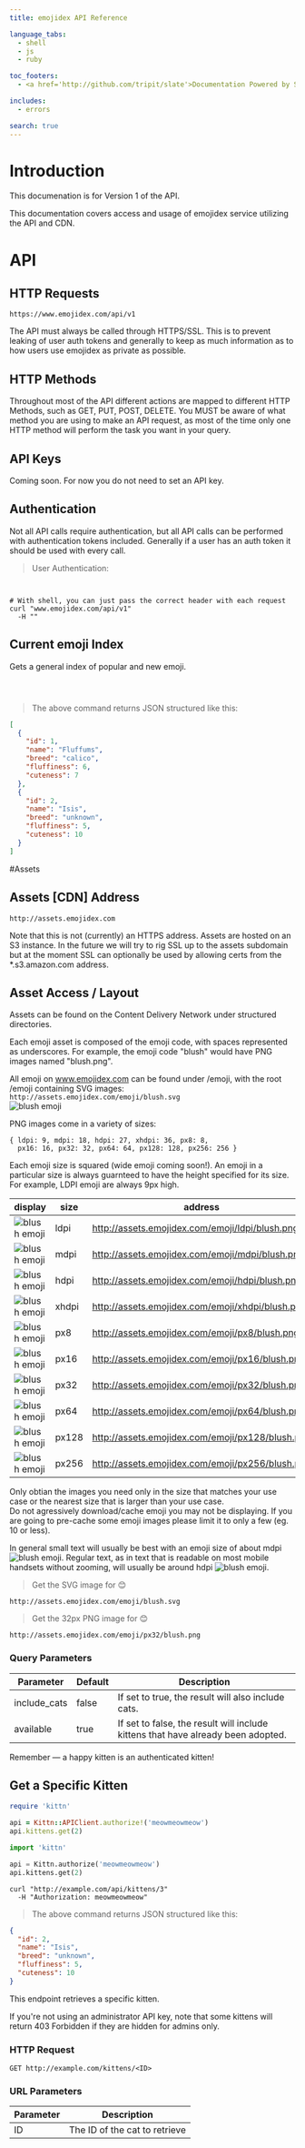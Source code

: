 ```yaml
---
title: emojidex API Reference

language_tabs:
  - shell
  - js
  - ruby

toc_footers:
  - <a href='http://github.com/tripit/slate'>Documentation Powered by Slate</a>

includes:
  - errors

search: true
---
```


# Introduction
<aside class="notice">
This documenation is for Version 1 of the API.
</aside>

This documentation covers access and usage of emojidex service utilizing the API and CDN.

# API

## HTTP Requests
`https://www.emojidex.com/api/v1`

The API must always be called through HTTPS/SSL. This is to prevent leaking of user auth 
tokens and generally to keep as much information as to how users use emojidex as private 
as possible.

## HTTP Methods
Throughout most of the API different actions are mapped to different HTTP Methods, such as GET, 
PUT, POST, DELETE. You MUST be aware of what method you are using to make an API request, as most 
of the time only one HTTP method will perform the task you want in your query.

## API Keys
Coming soon. For now you do not need to set an API key.

## Authentication
Not all API calls require authentication, but all API calls can be performed with authentication 
tokens included. Generally if a user has an auth token it should be used with every call.

> User Authentication:

```ruby
```

```js
```

```shell
# With shell, you can just pass the correct header with each request
curl "www.emojidex.com/api/v1"
  -H ""
```

## Current emoji Index
Gets a general index of popular and new emoji.

```ruby
```

```js
```

```shell
```

> The above command returns JSON structured like this:

```json
[
  {
    "id": 1,
    "name": "Fluffums",
    "breed": "calico",
    "fluffiness": 6,
    "cuteness": 7
  },
  {
    "id": 2,
    "name": "Isis",
    "breed": "unknown",
    "fluffiness": 5,
    "cuteness": 10
  }
]
```
#Assets

## Assets [CDN] Address
`http://assets.emojidex.com`

Note that this is not (currently) an HTTPS address. Assets are hosted on an S3 instance. 
In the future we will try to rig SSL up to the assets subdomain but at the moment SSL 
can optionally be used by allowing certs from the \*.s3.amazon.com address.

## Asset Access / Layout

Assets can be found on the Content Delivery Network under structured 
directories.

Each emoji asset is composed of the emoji code, with spaces represented as underscores. 
For example, the emoji code "blush" would have PNG images named "blush.png".

All emoji on www.emojidex.com can be found under /emoji, with the root /emoji containing SVG 
images:  
`http://assets.emojidex.com/emoji/blush.svg`  
![blush emoji](http://assets.emojidex.com/emoji/blush.svg)

PNG images come in a variety of sizes:  
```
{ ldpi: 9, mdpi: 18, hdpi: 27, xhdpi: 36, px8: 8,
  px16: 16, px32: 32, px64: 64, px128: 128, px256: 256 }
```  
Each emoji size is squared (wide emoji coming soon!). An emoji in a particular size is always
guarnteed to have the height specified for its size. For example, LDPI emoji are always 9px 
high.  

display | size | address
------- | ---- | -------
![blush emoji](http://assets.emojidex.com/emoji/ldpi/blush.png)  | ldpi  | http://assets.emojidex.com/emoji/ldpi/blush.png
![blush emoji](http://assets.emojidex.com/emoji/mdpi/blush.png)  | mdpi  | http://assets.emojidex.com/emoji/mdpi/blush.png
![blush emoji](http://assets.emojidex.com/emoji/hdpi/blush.png)  | hdpi  | http://assets.emojidex.com/emoji/hdpi/blush.png
![blush emoji](http://assets.emojidex.com/emoji/xhdpi/blush.png) | xhdpi | http://assets.emojidex.com/emoji/xhdpi/blush.png
![blush emoji](http://assets.emojidex.com/emoji/px8/blush.png)   | px8   | http://assets.emojidex.com/emoji/px8/blush.png
![blush emoji](http://assets.emojidex.com/emoji/px16/blush.png)  | px16  | http://assets.emojidex.com/emoji/px16/blush.png
![blush emoji](http://assets.emojidex.com/emoji/px32/blush.png)  | px32  | http://assets.emojidex.com/emoji/px32/blush.png
![blush emoji](http://assets.emojidex.com/emoji/px64/blush.png)  | px64  | http://assets.emojidex.com/emoji/px64/blush.png
![blush emoji](http://assets.emojidex.com/emoji/px128/blush.png) | px128 | http://assets.emojidex.com/emoji/px128/blush.png
![blush emoji](http://assets.emojidex.com/emoji/px256/blush.png) | px256 | http://assets.emojidex.com/emoji/px256/blush.png

<aside class="warning">
Only obtian the images you need only in the size that matches your use case or the nearest size 
that is larger than your use case.
</aside>
<aside class="warning">
Do not agressively download/cache emoji you may not be displaying. If you are going to pre-cache 
some emoji images please limit it to only a few (eg. 10 or less).
</aside>

In general small text will usually be best with an emoji 
size of about mdpi ![blush emoji](http://assets.emojidex.com/emoji/mdpi/blush.png). Regular text, 
as in text that is readable on most mobile handsets without zooming, will usually be around hdpi 
![blush emoji](http://assets.emojidex.com/emoji/hdpi/blush.png).

> Get the SVG image for :blush:  
```
http://assets.emojidex.com/emoji/blush.svg
```

> Get the 32px PNG image for :blush:  
```
http://assets.emojidex.com/emoji/px32/blush.png
```

### Query Parameters

Parameter | Default | Description
--------- | ------- | -----------
include_cats | false | If set to true, the result will also include cats.
available | true | If set to false, the result will include kittens that have already been adopted.

<aside class="success">
Remember — a happy kitten is an authenticated kitten!
</aside>

## Get a Specific Kitten

```ruby
require 'kittn'

api = Kittn::APIClient.authorize!('meowmeowmeow')
api.kittens.get(2)
```

```python
import 'kittn'

api = Kittn.authorize('meowmeowmeow')
api.kittens.get(2)
```

```shell
curl "http://example.com/api/kittens/3"
  -H "Authorization: meowmeowmeow"
```

> The above command returns JSON structured like this:

```json
{
  "id": 2,
  "name": "Isis",
  "breed": "unknown",
  "fluffiness": 5,
  "cuteness": 10
}
```

This endpoint retrieves a specific kitten.

<aside class="warning">If you're not using an administrator API key, note that some kittens will return 403 Forbidden if they are hidden for admins only.</aside>

### HTTP Request

`GET http://example.com/kittens/<ID>`

### URL Parameters

Parameter | Description
--------- | -----------
ID | The ID of the cat to retrieve


